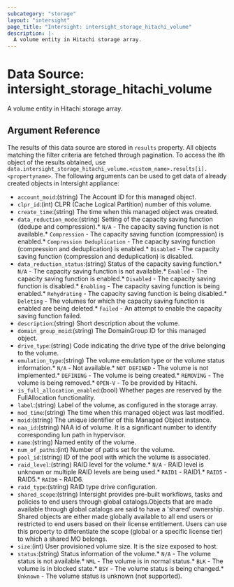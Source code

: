 ```yaml
---
subcategory: "storage"
layout: "intersight"
page_title: "Intersight: intersight_storage_hitachi_volume"
description: |-
  A volume entity in Hitachi storage array.
---
```


# Data Source: intersight_storage_hitachi_volume
A volume entity in Hitachi storage array.
## Argument Reference
The results of this data source are stored in `results` property.
All objects matching the filter criteria are fetched through pagination.
To access the ith object of the results obtained, use `data.intersight_storage_hitachi_volume.<custom_name>.results[i].<propertyname>`.
The following arguments can be used to get data of already created objects in Intersight appliance:
* `account_moid`:(string) The Account ID for this managed object. 
* `clpr_id`:(int) CLPR (Cache Logical Partition) number of this volume. 
* `create_time`:(string) The time when this managed object was created. 
* `data_reduction_mode`:(string) Setting of the capacity saving function (dedupe and compression).* `N/A` - The capacity saving function is not available.* `Compression` - The capacity saving function (compression) is enabled.* `Compression Deduplication` - The capacity saving function (compression and deduplication) is enabled.* `Disabled` - The capacity saving function (compression and deduplication) is disabled. 
* `data_reduction_status`:(string) Status of the capacity saving function.* `N/A` - The capacity saving function is not available.* `Enabled` - The capacity saving function is enabled.* `Disabled` - The capacity saving function is disabled.* `Enabling` - The capacity saving function is being enabled.* `Rehydrating` - The capacity saving function is being disabled.* `Deleting` - The volumes for which the capacity saving function is enabled are being deleted.* `Failed` - An attempt to enable the capacity saving function failed. 
* `description`:(string) Short description about the volume. 
* `domain_group_moid`:(string) The DomainGroup ID for this managed object. 
* `drive_type`:(string) Code indicating the drive type of the drive belonging to the volume. 
* `emulation_type`:(string) The volume emulation type or the volume status information.* `N/A` - Not available.* `NOT DEFINED` - The volume is not implemented.* `DEFINING` - The volume is being created.* `REMOVING` - The volume is being removed.* `OPEN-V` - To be provided by Hitachi. 
* `is_full_allocation_enabled`:(bool) Whether pages are reserved by the FullAllocation functionality. 
* `label`:(string) Label of the volume, as configured in the storage array. 
* `mod_time`:(string) The time when this managed object was last modified. 
* `moid`:(string) The unique identifier of this Managed Object instance. 
* `naa_id`:(string) NAA id of volume. It is a significant number to identify corresponding lun path in hypervisor. 
* `name`:(string) Named entity of the volume. 
* `num_of_paths`:(int) Number of paths set for the volume. 
* `pool_id`:(string) ID of the pool with which the volume is associated. 
* `raid_level`:(string) RAID level for the volume.* `N/A` - RAID level is unknown or multiple RAID levels are being used.* `RAID1` - RAID1.* `RAID5` - RAID5.* `RAID6` - RAID6. 
* `raid_type`:(string) RAID type drive configuration. 
* `shared_scope`:(string) Intersight provides pre-built workflows, tasks and policies to end users through global catalogs.Objects that are made available through global catalogs are said to have a 'shared' ownership. Shared objects are either made globally available to all end users or restricted to end users based on their license entitlement. Users can use this property to differentiate the scope (global or a specific license tier) to which a shared MO belongs. 
* `size`:(int) User provisioned volume size. It is the size exposed to host. 
* `status`:(string) Status information of the volume.* `N/A` - The volume status is not available.* `NML` - The volume is in normal status.* `BLK` - The volume is in blocked state.* `BSY` - The volume status is being changed.* `Unknown` - The volume status is unknown (not supported). 
 